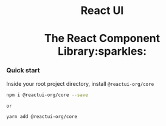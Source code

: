 <b><h1 align="center">React UI</h1></b>

<h1 align="center">The React Component Library:sparkles:</h1>

### Quick start

Inside your root project directory, install `@reactui-org/core`

```sh
npm i @reactui-org/core --save

or

yarn add @reactui-org/core
```
